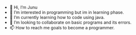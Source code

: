 - 👋 Hi, I’m Junu
- 👀 I’m interested in programming but im in learning phase.
- 🌱 I’m currently learning how to code using java.
- 💞️ I’m looking to collaborate on basic programs and its errors.
- 📫 How to reach me goals to become a programmer.

<!---
0987y/0987y is a ✨ special ✨ repository because its `README.md` (this file) appears on your GitHub profile.
You can click the Preview link to take a look at your changes.
--->
